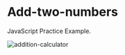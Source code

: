 # Add-two-numbers
JavaScript Practice Example.

![addition-calculator](https://github.com/adibmansuri511/Add-two-numbers/assets/135020831/c598b884-97b3-44df-bf04-09b9fb1d3ad3)
